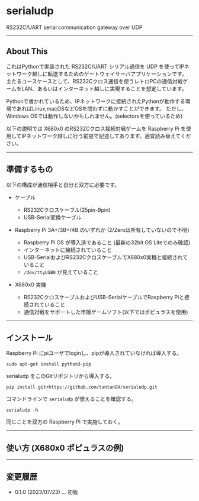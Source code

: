 # serialudp

RS232C/UART serial communication gateway over UDP

---

## About This

これはPythonで実装された RS232C/UART シリアル通信を UDP を使ってIPネットワーク越しに転送するためのゲートウェイサーバアプリケーションです。
主たるユースケースとして、RS232Cクロス通信を使うレトロPCの通信対戦ゲームをLAN、あるいはインターネット越しに実現することを想定しています。

Pythonで書かれているため、IPネットワークに接続されたPythonが動作する環境であればLinux,macOSなどOSを問わずに動かすことができます。
ただし、Windows OSでは動作しないかもしれません。(selectorsを使っているため)

以下の説明では X680x0 のRS232Cクロス接続対戦ゲームを Raspberry Pi を使用してIPネットワーク越しに行う前提で記述してあります。適宜読み替えてください。

---

## 準備するもの

以下の構成が通信相手と自分と双方に必要です。

- ケーブル
  - RS232Cクロスケーブル(25pin-9pin)
  - USB-Serial変換ケーブル

- Raspberry Pi 3A+/3B+/4B のいずれか (2/Zeroは所有していないので不明)
  - Raspberry Pi OS が導入済であること (最新の32bit OS Liteでのみ確認)
  - インターネットに接続されていること
  - USB-SerialおよびRS232CクロスケーブルでX680x0実機と接続されていること
  - `/dev/ttyUSB0` が見えていること

- X680x0 実機
  - RS232CクロスケーブルおよびUSB-SerialケーブルでRaspberry Piと接続されていること
  - 通信対戦をサポートした市販ゲームソフト(以下ではポピュラスを使用)

---

## インストール

Raspberry Pi にpiユーザでloginし、pipが導入されていなければ導入する。

    sudo apt-get install python3-pip

serialudp をこのGitリポジトリから導入する。

    pip install git+https://github.com/tantanGH/serialudp.git

コマンドラインで `serialudp` が使えることを確認する。

    serialudp -h

同じことを双方の Raspberry Pi で実施しておく。

---

## 使い方 (X680x0 ポピュラスの例)



---

## 変更履歴

- 0.1.0 (2023/07/23) ... 初版


